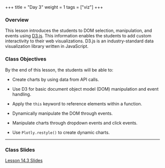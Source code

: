 +++
title = "Day 3"
weight = 1
tags = ["viz"] 
+++

### Overview

This lesson introduces the students to DOM selection, manipulation, and events using [D3.js](https://d3js.org/). This information enables the students to add custom interactivity to their web visualizations. D3.js is an industry-standard data visualization library written in JavaScript.

### Class Objectives

By the end of this lesson, the students will be able to:

* Create charts by using data from API calls.

* Use D3 for basic document object model (DOM) manipulation and event handling.

* Apply the `this` keyword to reference elements within a function.

* Dynamically manipulate the DOM through events.

* Manipulate charts through dropdown events and click events.

* Use `Plotly.restyle()` to create dynamic charts.

---

### Class Slides
[Lesson 14.3 Slides](https://docs.google.com/presentation/d/1LebTHmpW41BCzz_05-xtFB1ZOCbM72rN9JDLX8CVoeU/edit?usp=sharing)
